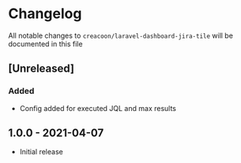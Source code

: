 # Changelog

All notable changes to `creacoon/laravel-dashboard-jira-tile` will be documented in this file

## [Unreleased]

### Added
- Config added for executed JQL and max results

## 1.0.0 - 2021-04-07

- Initial release
